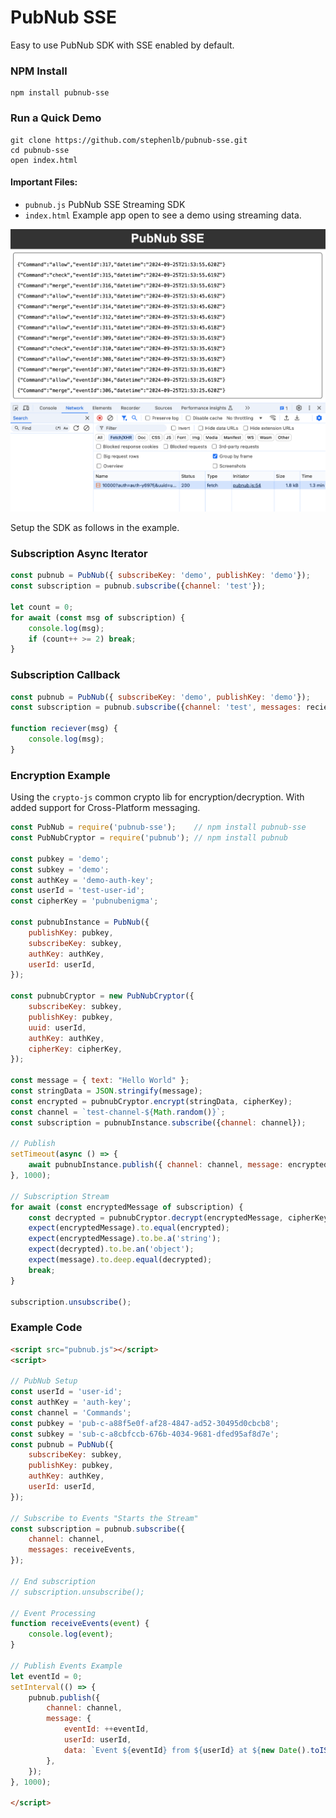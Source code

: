 # PubNub SSE

Easy to use PubNub SDK with SSE enabled by default.


### NPM Install

```shell
npm install pubnub-sse
```

### Run a Quick Demo

```shell
git clone https://github.com/stephenlb/pubnub-sse.git
cd pubnub-sse
open index.html
```

#### Important Files:

 - `pubnub.js` PubNub SSE Streaming SDK
 - `index.html` Example app open to see a demo using streaming data.

![PubNub SSE Screenshot](media/screenshot.png)

Setup the SDK as follows in the example.

### Subscription Async Iterator

```javascript
const pubnub = PubNub({ subscribeKey: 'demo', publishKey: 'demo'});
const subscription = pubnub.subscribe({channel: 'test'});

let count = 0;
for await (const msg of subscription) {
    console.log(msg);
    if (count++ >= 2) break;
}
```

### Subscription Callback
```javascript
const pubnub = PubNub({ subscribeKey: 'demo', publishKey: 'demo'});
const subscription = pubnub.subscribe({channel: 'test', messages: reciever});

function reciever(msg) {
    console.log(msg);
}
```


### Encryption Example

Using the `crypto-js` common crypto lib for encryption/decryption.
With added support for Cross-Platform messaging.

```javascript
const PubNub = require('pubnub-sse');    // npm install pubnub-sse
const PubNubCryptor = require('pubnub'); // npm install pubnub

const pubkey = 'demo';
const subkey = 'demo';
const authKey = 'demo-auth-key';
const userId = 'test-user-id';
const cipherKey = 'pubnubenigma';

const pubnubInstance = PubNub({
    publishKey: pubkey,
    subscribeKey: subkey,
    authKey: authKey,
    userId: userId,
});

const pubnubCryptor = new PubNubCryptor({
    subscribeKey: subkey,
    publishKey: pubkey,
    uuid: userId,
    authKey: authKey,
    cipherKey: cipherKey,
});

const message = { text: "Hello World" };
const stringData = JSON.stringify(message);
const encrypted = pubnubCryptor.encrypt(stringData, cipherKey);
const channel = `test-channel-${Math.random()}`;
const subscription = pubnubInstance.subscribe({channel: channel});

// Publish
setTimeout(async () => {
    await pubnubInstance.publish({ channel: channel, message: encrypted});
}, 1000);

// Subscription Stream
for await (const encryptedMessage of subscription) {
    const decrypted = pubnubCryptor.decrypt(encryptedMessage, cipherKey);
    expect(encryptedMessage).to.equal(encrypted);
    expect(encryptedMessage).to.be.a('string');
    expect(decrypted).to.be.an('object');
    expect(message).to.deep.equal(decrypted);
    break;
}

subscription.unsubscribe();
```

### Example Code

```html
<script src="pubnub.js"></script>
<script>

// PubNub Setup
const userId = 'user-id';
const authKey = 'auth-key';
const channel = 'Commands';
const pubkey = 'pub-c-a88f5e0f-af28-4847-ad52-30495d0cbcb8';
const subkey = 'sub-c-a8cbfccb-676b-4034-9681-dfed95af8d7e';
const pubnub = PubNub({
    subscribeKey: subkey,
    publishKey: pubkey,
    authKey: authKey,
    userId: userId,
});

// Subscribe to Events "Starts the Stream"
const subscription = pubnub.subscribe({
    channel: channel,
    messages: receiveEvents,
});

// End subscription
// subscription.unsubscribe();

// Event Processing
function receiveEvents(event) {
    console.log(event);
}

// Publish Events Example
let eventId = 0;
setInterval(() => {
    pubnub.publish({
        channel: channel,
        message: {
            eventId: ++eventId, 
            userId: userId,
            data: `Event ${eventId} from ${userId} at ${new Date().toISOString()}`,
        },
    });
}, 1000);

</script>
```
